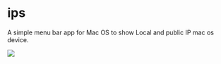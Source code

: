 # ips
A simple menu bar app for Mac OS to show Local and public IP mac os device.

![](/Users/amit/code/source-code-hub.github.com/ips/docs/ips.png)

